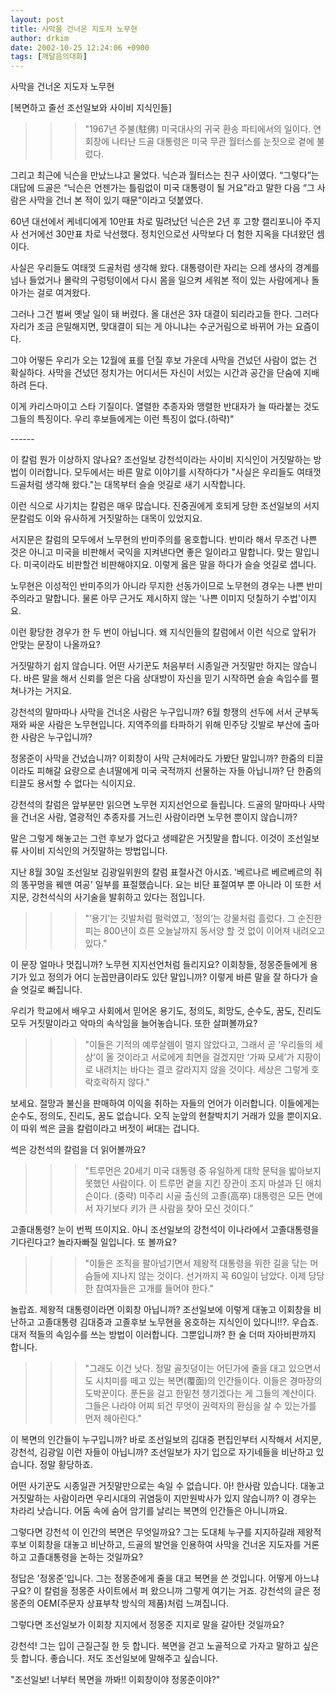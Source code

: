 ```yaml
---
layout: post
title: 사막을 건너온 지도자 노무현
author: drkim
date: 2002-10-25 12:24:06 +0900
tags: [깨달음의대화]
---
```

사막을 건너온 지도자 노무현
  

  
[복면하고 줄선 조선일보와 사이비 지식인들]
  
>>>"1967년 주불(駐佛) 미국대사의 귀국 환송 파티에서의 일이다. 연회장에 나타난 드골 대통령은 미국 무관 월터스를 눈짓으로 곁에 불렀다.
  

  
그리고 최근에 닉슨을 만났느냐고 물었다. 닉슨과 월터스는 친구 사이였다. “그렇다”는 대답에 드골은 “닉슨은 언젠가는 틀림없이 미국 대통령이 될 거요”라고 말한 다음 “그 사람은 사막을 건너 본 적이 있기 때문”이라고 덧붙였다.
  

  
60년 대선에서 케네디에게 10만표 차로 밀려났던 닉슨은 2년 후 고향 캘리포니아 주지사 선거에선 30만표 차로 낙선했다. 정치인으로선 사막보다 더 험한 지옥을 다녀왔던 셈이다.
  

  
사실은 우리들도 여태껏 드골처럼 생각해 왔다. 대통령이란 자리는 으레 생사의 경계를 넘나 들었거나 몰락의 구렁텅이에서 다시 몸을 일으켜 세워본 적이 있는 사람에게나 돌아가는 걸로 여겨왔다.
  

  
그러나 그건 벌써 옛날 일이 돼 버렸다. 올 대선은 3자 대결이 되리라고들 한다. 그러다 자리가 조금 은밀해지면, 맞대결이 되는 게 아니냐는 수군거림으로 바뀌어 가는 요즘이다.
  

  
그야 어떻든 우리가 오는 12월에 표를 던질 후보 가운데 사막을 건넜던 사람이 없는 건 확실하다. 사막을 건넜던 정치가는 어디서든 자신이 서있는 시간과 공간을 단숨에 지배하려 든다.
  

  
이게 카리스마이고 스타 기질이다. 열렬한 추종자와 맹렬한 반대자가 늘 따라붙는 것도 그들의 특징이다. 우리 후보들에게는 이런 특징이 없다.(하략)"
  

  
\---\---
  

  
이 칼럼 뭔가 이상하지 않나요? 조선일보 강천석이라는 사이비 지식인이 거짓말하는 방법이 이러합니다. 모두에서는 바른 말로 이야기를 시작하다가 "사실은 우리들도 여태껏 드골처럼 생각해 왔다."는 대목부터 슬슬 엇길로 새기 시작합니다.
  

  
이런 식으로 사기치는 칼럼은 매우 많습니다. 진중권에게 호되게 당한 조선일보의 서지문칼럼도 이와 유사하게 거짓말하는 대목이 있었지요.
  

  
서지문은 칼럼의 모두에서 노무현의 반미주의를 옹호합니다. 반미라 해서 무조건 나쁜 것은 아니고 미국을 비판해서 국익을 지켜낸다면 좋은 일이라고 말합니다. 맞는 말입니다. 미국이라도 비판할건 비판해야지요. 이렇게 옳은 말을 하다가 슬슬 엇길로 샙니다.
  

  
노무현은 이성적인 반미주의가 아니라 무지한 선동가이므로 노무현의 경우는 나쁜 반미주의라고 말합니다. 물론 아무 근거도 제시하지 않는 '나쁜 이미지 덧칠하기 수법'이지요.
  

  
이런 황당한 경우가 한 두 번이 아닙니다. 왜 지식인들의 칼럼에서 이런 식으로 앞뒤가 안맞는 문장이 나올까요?
  

  
거짓말하기 쉽지 않습니다. 어떤 사기꾼도 처음부터 시종일관 거짓말만 하지는 않습니다. 바른 말을 해서 신뢰를 얻은 다음 상대방이 자신을 믿기 시작하면 슬슬 속임수를 펼쳐나가는 거지요.
  

  
강천석의 말마따나 사막을 건너온 사람은 누구입니까? 6월 항쟁의 선두에 서서 군부독재와 싸운 사람은 노무현입니다. 지역주의를 타파하기 위해 민주당 깃발로 부산에 출마한 사람은 누구입니까?
  

  
정몽준이 사막을 건넜습니까? 이회창이 사막 근처에라도 가봤단 말입니까? 한줌의 티끌이라도 피해갈 요량으로 손녀딸에게 미국 국적까지 선물하는 자들 아닙니까? 단 한줌의 티끌도 용서할 수 없다는 식이지요.
  

  
강천석의 칼럼은 앞부분만 읽으면 노무현 지지선언으로 들립니다. 드골의 말마따나 사막을 건너온 사람, 열광적인 추종자를 거느린 사람이라면 노무현 뿐이지 않습니까?
  

  
말은 그렇게 해놓고는 그런 후보가 없다고 생떼같은 거짓말을 합니다. 이것이 조선일보류 사이비 지식인의 거짓말하는 방법입니다.
  

  
지난 8월 30일 조선일보 김광일위원의 칼럼 표절사건 아시죠. '베르나르 베르베르의 쥐의 똥꾸멍을 꿰맨 여공' 일부를 표절했습니다. 요는 비단 표절여부 뿐 아니라 이 또한 서지문, 강천석식의 사기술을 발휘하고 있다는 점입니다.
  

  
>>>"‘용기’는 깃발처럼 펄럭였고, ‘정의’는 강물처럼 흘렀다. 그 순진한 피는 800년이 흐른 오늘날까지 동서양 할 것 없이 이어져 내려오고 있다."
  

  
이 문장 얼마나 멋집니까? 노무현 지지선언처럼 들리지요? 이회창들, 정몽준들에게 용기가 있고 정의가 어디 눈꼽만큼이라도 있단 말입니까? 이렇게 바른 말을 잘 하다가 슬슬 엇길로 빠집니다.
  

  
우리가 학교에서 배우고 사회에서 믿어온 용기도, 정의도, 희망도, 순수도, 꿈도, 진리도 모두 거짓말이라고 악마의 속삭임을 늘어놓습니다. 또한 살펴볼까요?
  

  
>>>"이들은 기적의 예루살렘이 멀지 않았다고, 그래서 곧 ‘우리들의 세상’이 올 것이라고 서로에게 최면을 걸겠지만 ‘가짜 모세’가 지팡이로 내려치는 바다는 결코 갈라지지 않을 것이다. 세상은 그렇게 호락호락하지 않다."
  

  
보세요. 절망과 불신을 판매하여 이익을 취하는 자들의 언어가 이러합니다. 이들에게는 순수도, 정의도, 진리도, 꿈도 없습니다. 오직 눈앞의 현찰박치기 거래가 있을 뿐이지요. 이 따위 썩은 글을 칼럼이라고 버젓이 써대는 겁니다.
  

  
썩은 강천석의 칼럼을 더 읽어볼까요?
  

  
>>>"트루먼은 20세기 미국 대통령 중 유일하게 대학 문턱을 밟아보지 못했던 사람이다. 이 트루먼 곁을 지킨 장관이 조지 마셜과 딘 애치슨이다. (중략) 미주리 시골 출신의 고졸(高卒) 대통령은 모든 면에서 자기보다 키가 큰 사람을 찾아 모신 것이다.”
  

  
고졸대통령? 눈이 번쩍 뜨이지요. 아니 조선일보의 강천석이 이나라에서 고졸대통령을 기다린다고? 놀라자빠질 일입니다. 또 볼까요?
  

  
>>>"이들은 조직을 팔아넘기면서 제왕적 대통령을 위한 길을 닦는 머슴들에 지나지 않는 것이다. 선거까지 꼭 60일이 남았다. 이제 당당한 참여자들은 고개를 들어야 한다."
  

  
놀랍죠. 제왕적 대통령이라면 이회창 아닙니까? 조선일보에 이렇게 대놓고 이회창을 비난하고 고졸대통령 김대중과 고졸후보 노무현을 옹호하는 지식인이 있다니!!?. 우습죠. 대저 적들의 속임수를 쓰는 방법이 이러합니다. 그뿐입니까? 한 술 더떠 자아비판까지 합니다.
  

  
>>>"그래도 이건 낫다. 정말 골칫덩이는 어딘가에 줄을 대고 있으면서도 시치미를 떼고 있는 복면(覆面)의 인간들이다. 이들은 경마장의 도박꾼이다. 푼돈을 걸고 한밑천 챙기겠다는 게 그들의 계산이다. 그들은 나라야 어찌 되건 무엇이 권력자의 환심을 살 수 있는가를 먼저 헤아린다."
  

  
이 복면의 인간들이 누구입니까? 바로 조선일보의 김대중 편집인부터 시작해서 서지문, 강천석, 김광일 이런 자들이 아닙니까? 조선일보가 자기 입으로 자기네들을 비난하고 있습니다. 정말 황당하죠.
  

  
어떤 사기꾼도 시종일관 거짓말만으로는 속일 수 없습니다. 아! 한사람 있습니다. 대놓고 거짓말하는 사람이라면 우리시대의 귀염둥이 지만원박사가 있지 않습니까? 이 경우는 차라리 낫습니다. 어둠 속에 숨어 암기를 날리는 복면의 인간들은 아니니까요.
  

  
그렇다면 강천석 이 인간의 복면은 무엇일까요? 그는 도대체 누구를 지지하길래 제왕적 후보 이회창을 대놓고 비난하고, 드골의 발언을 인용하여 사막을 건너온 지도자를 거론하고 고졸대통령을 논하는 것일까요?
  

  
정답은 '정몽준'입니다. 그는 정몽준에게 줄을 대고 복면을 쓴 것입니다. 어떻게 아느냐구요? 이 칼럼을 정몽준 사이트에서 퍼 왔으니까 그렇게 여기는 거죠. 강천석의 글은 정몽준의 OEM(주문자 상표부착 방식의 제품)처럼 느껴집니다.
  

  
그렇다면 조선일보가 이회창 지지에서 정몽준 지지로 말을 갈아탄 것일까요?
  

  
강천석! 그는 입이 근질근질 한 듯 합니다. 복면을 걷고 노골적으로 가자고 말하고 싶은 듯 합니다. 좋습니다. 저도 조선일보에 말해주고 싶습니다.
  

  
"조선일보! 너부터 복면을 까봐!! 이회창이야 정몽준이야?"
